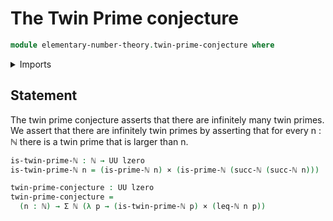 # The Twin Prime conjecture

```agda
module elementary-number-theory.twin-prime-conjecture where
```

<details><summary>Imports</summary>

```agda
open import elementary-number-theory.inequality-natural-numbers
open import elementary-number-theory.natural-numbers
open import elementary-number-theory.prime-numbers

open import foundation.cartesian-product-types
open import foundation.dependent-pair-types
open import foundation.universe-levels
```

</details>

## Statement

The twin prime conjecture asserts that there are infinitely many twin primes. We
assert that there are infinitely twin primes by asserting that for every n : ℕ
there is a twin prime that is larger than n.

```agda
is-twin-prime-ℕ : ℕ → UU lzero
is-twin-prime-ℕ n = (is-prime-ℕ n) × (is-prime-ℕ (succ-ℕ (succ-ℕ n)))

twin-prime-conjecture : UU lzero
twin-prime-conjecture =
  (n : ℕ) → Σ ℕ (λ p → (is-twin-prime-ℕ p) × (leq-ℕ n p))
```
